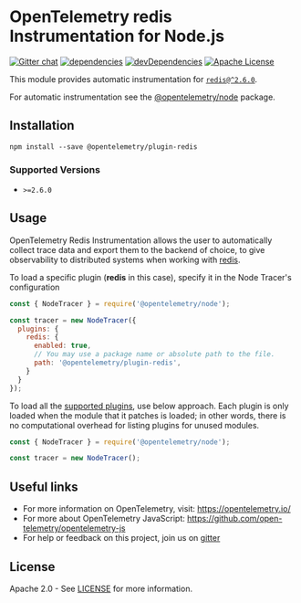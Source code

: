 # OpenTelemetry redis Instrumentation for Node.js
[![Gitter chat][gitter-image]][gitter-url]
[![dependencies][dependencies-image]][dependencies-url]
[![devDependencies][devDependencies-image]][devDependencies-url]
[![Apache License][license-image]][license-image]

This module provides automatic instrumentation for [`redis@^2.6.0`](https://github.com/NodeRedis/node_redis).

For automatic instrumentation see the
[@opentelemetry/node](https://github.com/open-telemetry/opentelemetry-js/tree/master/packages/opentelemetry-node) package.

## Installation

```
npm install --save @opentelemetry/plugin-redis
```

### Supported Versions
 - `>=2.6.0`

## Usage

OpenTelemetry Redis Instrumentation allows the user to automatically collect trace data and export them to the backend of choice, to give observability to distributed systems when working with [redis](https://www.npmjs.com/package/redis).

To load a specific plugin (**redis** in this case), specify it in the Node Tracer's configuration
```js
const { NodeTracer } = require('@opentelemetry/node');

const tracer = new NodeTracer({
  plugins: {
    redis: {
      enabled: true,
      // You may use a package name or absolute path to the file.
      path: '@opentelemetry/plugin-redis',
    }
  }
});
```

To load all the [supported plugins](https://github.com/open-telemetry/opentelemetry-js#plugins), use below approach. Each plugin is only loaded when the module that it patches is loaded; in other words, there is no computational overhead for listing plugins for unused modules.
```javascript
const { NodeTracer } = require('@opentelemetry/node');

const tracer = new NodeTracer();
```

<!-- See [examples/redis](https://github.com/open-telemetry/opentelemetry-js/tree/master/examples/redis) for a short example. -->

## Useful links
- For more information on OpenTelemetry, visit: <https://opentelemetry.io/>
- For more about OpenTelemetry JavaScript: <https://github.com/open-telemetry/opentelemetry-js>
- For help or feedback on this project, join us on [gitter][gitter-url]

## License

Apache 2.0 - See [LICENSE][license-url] for more information.

[gitter-image]: https://badges.gitter.im/open-telemetry/opentelemetry-js.svg
[gitter-url]: https://gitter.im/open-telemetry/opentelemetry-node?utm_source=badge&utm_medium=badge&utm_campaign=pr-badge&utm_content=badge
[license-url]: https://github.com/open-telemetry/opentelemetry-js/blob/master/LICENSE
[license-image]: https://img.shields.io/badge/license-Apache_2.0-green.svg?style=flat
[dependencies-image]: https://david-dm.org/open-telemetry/opentelemetry-js/status.svg?path=packages/opentelemetry-plugin-redis
[dependencies-url]: https://david-dm.org/open-telemetry/opentelemetry-js?path=packages%2Fopentelemetry-plugin-redis
[devDependencies-image]: https://david-dm.org/open-telemetry/opentelemetry-js/dev-status.svg?path=packages/opentelemetry-plugin-redis
[devDependencies-url]: https://david-dm.org/open-telemetry/opentelemetry-js?path=packages%2Fopentelemetry-plugin-redis&type=dev

